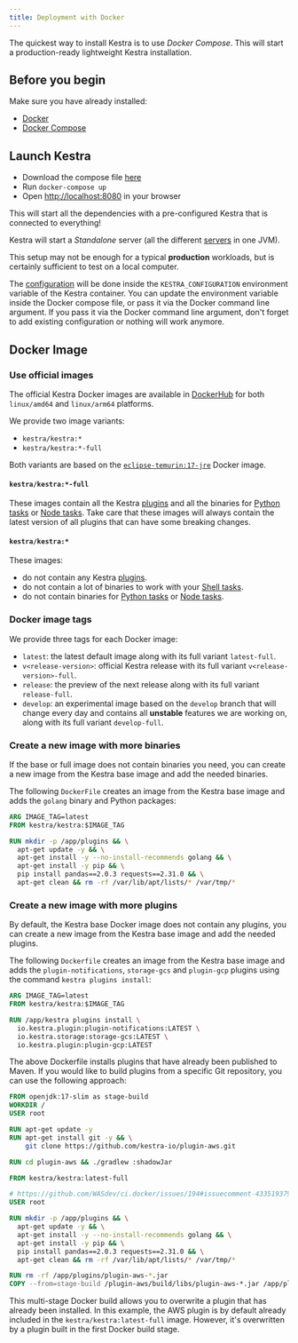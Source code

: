 ```yaml
---
title: Deployment with Docker
---
```


The quickest way to install Kestra is to use *Docker Compose*. This will start a production-ready lightweight Kestra installation.

## Before you begin

Make sure you have already installed:

- [Docker](https://docs.docker.com/engine/install/)
- [Docker Compose](https://docs.docker.com/compose/install/)

## Launch Kestra

- Download the compose file [here](https://github.com/kestra-io/kestra/blob/develop/docker-compose.yml)
- Run `docker-compose up`
- Open [http://localhost:8080](http://localhost:8080) in your browser

This will start all the dependencies with a pre-configured Kestra that is connected to everything!

Kestra will start a *Standalone* server (all the different [servers](../../04.architecture/index.md) in one JVM).

This setup may not be enough for a typical **production** workloads, but is certainly sufficient to test on a local computer.

The [configuration](../01.configuration/index.md) will be done inside the `KESTRA_CONFIGURATION` environment variable of the Kestra container. You can update the environment variable inside the Docker compose file, or pass it via the Docker command line argument.
If you pass it via the Docker command line argument, don't forget to add existing configuration or nothing will work anymore.

## Docker Image

### Use official images

The official Kestra Docker images are available in [DockerHub](https://hub.docker.com/r/kestra/kestra) for both `linux/amd64` and `linux/arm64` platforms.

We provide two image variants:

- `kestra/kestra:*`
- `kestra/kestra:*-full`

Both variants are based on the [`eclipse-temurin:17-jre`](https://hub.docker.com/_/eclipse-temurin) Docker image.

#### `kestra/kestra:*-full`

These images contain all the Kestra [plugins](/plugins/) and all the binaries for [Python tasks](/plugins/plugin-script-python/tasks/io.kestra.plugin.scripts.python.commands) or [Node tasks](/plugins/plugin-script-node/tasks/io.kestra.plugin.scripts.node.commands).
Take care that these images will always contain the latest version of all plugins that can have some breaking changes.

#### `kestra/kestra:*`

These images:

- do not contain any Kestra [plugins](https://kestra.io/plugins).
- do not contain a lot of binaries to work with your [Shell tasks](/plugins/plugin-script-shell/tasks/io.kestra.plugin.scripts.shell.commands).
- do not contain binaries for [Python tasks](/plugins/plugin-script-python/tasks/io.kestra.plugin.scripts.python.commands) or [Node tasks](/plugins/plugin-script-node/tasks/io.kestra.plugin.scripts.node.commands).

### Docker image tags

We provide three tags for each Docker image:

- `latest`: the latest default image along with its full variant `latest-full`.
- `v<release-version>`: official Kestra release with its full variant `v<release-version>-full`.
- `release`: the preview of the next release along with its full variant `release-full`.
- `develop`: an experimental image based on the `develop` branch that will change every day and contains all **unstable** features we are working on, along with its full variant `develop-full`.

### Create a new image with more binaries

If the base or full image does not contain binaries you need, you can create a new image from the Kestra base image and add the needed binaries.

The following `DockerFile` creates an image from the Kestra base image and adds the `golang` binary and Python packages:

```dockerfile
ARG IMAGE_TAG=latest
FROM kestra/kestra:$IMAGE_TAG

RUN mkdir -p /app/plugins && \
  apt-get update -y && \
  apt-get install -y --no-install-recommends golang && \
  apt-get install -y pip && \
  pip install pandas==2.0.3 requests==2.31.0 && \
  apt-get clean && rm -rf /var/lib/apt/lists/* /var/tmp/*
```

### Create a new image with more plugins

By default, the Kestra base Docker image does not contain any plugins, you can create a new image from the Kestra base image and add the needed plugins.

The following `Dockerfile` creates an image from the Kestra base image and adds the `plugin-notifications`, `storage-gcs` and `plugin-gcp` plugins using the command `kestra plugins install`:

```dockerfile
ARG IMAGE_TAG=latest
FROM kestra/kestra:$IMAGE_TAG

RUN /app/kestra plugins install \
  io.kestra.plugin:plugin-notifications:LATEST \
  io.kestra.storage:storage-gcs:LATEST \
  io.kestra.plugin:plugin-gcp:LATEST
```

The above Dockerfile installs plugins that have already been published to Maven. If you would like to build plugins from a specific Git repository, you can use the following approach:

```dockerfile
FROM openjdk:17-slim as stage-build
WORKDIR /
USER root

RUN apt-get update -y
RUN apt-get install git -y && \
    git clone https://github.com/kestra-io/plugin-aws.git

RUN cd plugin-aws && ./gradlew :shadowJar

FROM kestra/kestra:latest-full

# https://github.com/WASdev/ci.docker/issues/194#issuecomment-433519379
USER root

RUN mkdir -p /app/plugins && \
  apt-get update -y && \
  apt-get install -y --no-install-recommends golang && \
  apt-get install -y pip && \
  pip install pandas==2.0.3 requests==2.31.0 && \
  apt-get clean && rm -rf /var/lib/apt/lists/* /var/tmp/*

RUN rm -rf /app/plugins/plugin-aws-*.jar
COPY --from=stage-build /plugin-aws/build/libs/plugin-aws-*.jar /app/plugins
```

This multi-stage Docker build allows you to overwrite a plugin that has already been installed. In this example, the AWS plugin is by default already included in the `kestra/kestra:latest-full` image. However, it's overwritten by a plugin built in the first Docker build stage.
